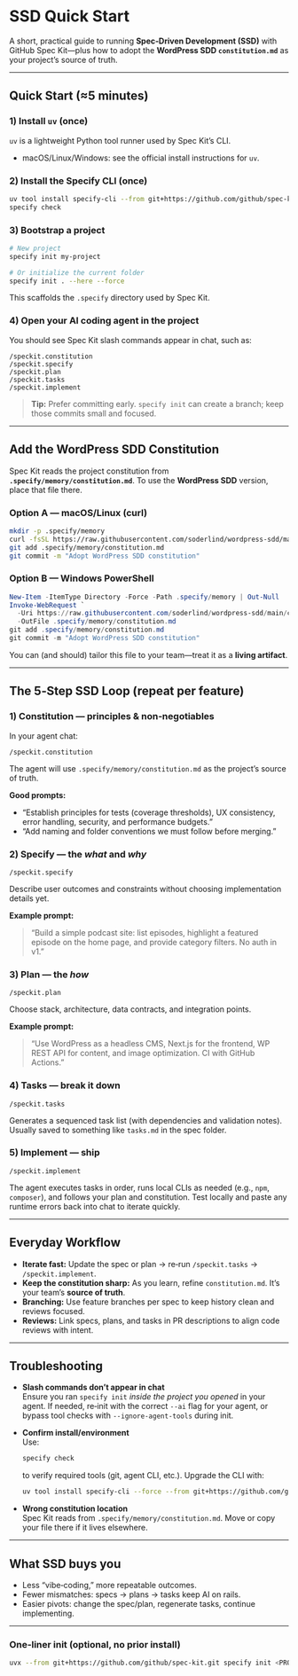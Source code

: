 # SSD Quick Start

A short, practical guide to running **Spec‑Driven Development (SSD)** with GitHub Spec Kit—plus how to adopt the **WordPress SDD `constitution.md`** as your project’s source of truth.

---

## Quick Start (≈5 minutes)

### 1) Install `uv` (once)
`uv` is a lightweight Python tool runner used by Spec Kit’s CLI.
- macOS/Linux/Windows: see the official install instructions for `uv`.

### 2) Install the Specify CLI (once)
```bash
uv tool install specify-cli --from git+https://github.com/github/spec-kit.git
specify check
```

### 3) Bootstrap a project
```bash
# New project
specify init my-project

# Or initialize the current folder
specify init . --here --force
```
This scaffolds the `.specify` directory used by Spec Kit.

### 4) Open your AI coding agent in the project
You should see Spec Kit slash commands appear in chat, such as:
```
/speckit.constitution
/speckit.specify
/speckit.plan
/speckit.tasks
/speckit.implement
```

> **Tip:** Prefer committing early. `specify init` can create a branch; keep those commits small and focused.

---

## Add the WordPress SDD Constitution

Spec Kit reads the project constitution from **`.specify/memory/constitution.md`**. To use the **WordPress SDD** version, place that file there.

### Option A — macOS/Linux (curl)
```bash
mkdir -p .specify/memory
curl -fsSL https://raw.githubusercontent.com/soderlind/wordpress-sdd/main/constitution.md   -o .specify/memory/constitution.md
git add .specify/memory/constitution.md
git commit -m "Adopt WordPress SDD constitution"
```

### Option B — Windows PowerShell
```powershell
New-Item -ItemType Directory -Force -Path .specify/memory | Out-Null
Invoke-WebRequest `
  -Uri https://raw.githubusercontent.com/soderlind/wordpress-sdd/main/constitution.md `
  -OutFile .specify/memory/constitution.md
git add .specify/memory/constitution.md
git commit -m "Adopt WordPress SDD constitution"
```

You can (and should) tailor this file to your team—treat it as a **living artifact**.

---

## The 5‑Step SSD Loop (repeat per feature)

### 1) Constitution — principles & non‑negotiables
In your agent chat:
```
/speckit.constitution
```
The agent will use `.specify/memory/constitution.md` as the project’s source of truth.

**Good prompts:**
- “Establish principles for tests (coverage thresholds), UX consistency, error handling, security, and performance budgets.”
- “Add naming and folder conventions we must follow before merging.”

### 2) Specify — the *what* and *why*
```
/speckit.specify
```
Describe user outcomes and constraints without choosing implementation details yet.

**Example prompt:**
> “Build a simple podcast site: list episodes, highlight a featured episode on the home page, and provide category filters. No auth in v1.”

### 3) Plan — the *how*
```
/speckit.plan
```
Choose stack, architecture, data contracts, and integration points.

**Example prompt:**
> “Use WordPress as a headless CMS, Next.js for the frontend, WP REST API for content, and image optimization. CI with GitHub Actions.”

### 4) Tasks — break it down
```
/speckit.tasks
```
Generates a sequenced task list (with dependencies and validation notes). Usually saved to something like `tasks.md` in the spec folder.

### 5) Implement — ship
```
/speckit.implement
```
The agent executes tasks in order, runs local CLIs as needed (e.g., `npm`, `composer`), and follows your plan and constitution. Test locally and paste any runtime errors back into chat to iterate quickly.

---

## Everyday Workflow

- **Iterate fast:** Update the spec or plan → re‑run `/speckit.tasks` → `/speckit.implement`.
- **Keep the constitution sharp:** As you learn, refine `constitution.md`. It’s your team’s **source of truth**.
- **Branching:** Use feature branches per spec to keep history clean and reviews focused.
- **Reviews:** Link specs, plans, and tasks in PR descriptions to align code reviews with intent.

---

## Troubleshooting

- **Slash commands don’t appear in chat**  
  Ensure you ran `specify init` *inside the project you opened* in your agent. If needed, re‑init with the correct `--ai` flag for your agent, or bypass tool checks with `--ignore-agent-tools` during init.

- **Confirm install/environment**  
  Use:
  ```bash
  specify check
  ```
  to verify required tools (git, agent CLI, etc.). Upgrade the CLI with:
  ```bash
  uv tool install specify-cli --force --from git+https://github.com/github/spec-kit.git
  ```

- **Wrong constitution location**  
  Spec Kit reads from `.specify/memory/constitution.md`. Move or copy your file there if it lives elsewhere.

---

## What SSD buys you

- Less “vibe‑coding,” more repeatable outcomes.
- Fewer mismatches: specs → plans → tasks keep AI on rails.
- Easier pivots: change the spec/plan, regenerate tasks, continue implementing.

---

### One‑liner init (optional, no prior install)
```bash
uvx --from git+https://github.com/github/spec-kit.git specify init <PROJECT_NAME>
```
